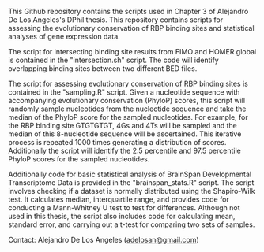This Github repository contains the scripts used in Chapter 3 of Alejandro De Los Angeles's DPhil thesis. This repository contains scripts for assessing the evolutionary conservation of RBP binding sites and statistical analyses of gene expression data.

The script for intersecting binding site results from FIMO and HOMER global is contained in the "intersection.sh" script. The code will identify overlapping binding sites between two different BED files.

The script for assessing evolutionary conservation of RBP binding sites is contained in the "sampling.R" script. Given a nucleotide sequence with accompanying evolutionary conservation (PhyloP) scores, this script will randomly sample nucleotides from the nucleotide sequence and take the median of the PhyloP score for the sampled nucleotides. For example, for the RBP binding site GTGTGTGT, 4Gs and 4Ts will be sampled and the median of this 8-nucleotide sequence will be ascertained. This iterative process is repeated 1000 times generating a distribution of scores. Additionally the script will identify the 2.5 percentile and 97.5 percentile PhyloP scores for the sampled nucleotides.

Additionally code for basic statistical analysis of BrainSpan Developmental Transcriptome Data is provided in the "brainspan_stats.R" script. The script involves checking if a dataset is normally distributed using the Shapiro-Wilk test. It calculates median, interquartile range, and provides code for conducting a Mann-Whitney U test to test for differences. Although not used in this thesis, the script also includes code for calculating mean, standard error, and carrying out a t-test for comparing two sets of samples.

Contact: Alejandro De Los Angeles (adelosan@gmail.com)
